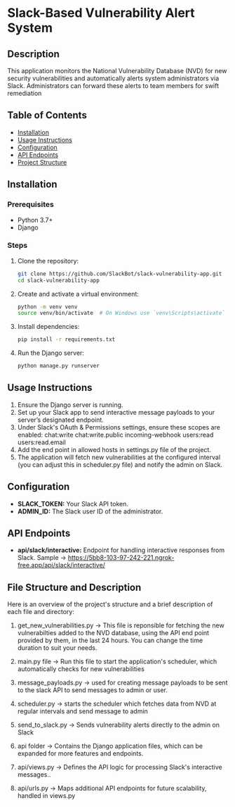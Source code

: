 # Slack-Based Vulnerability Alert System

## Description

This application monitors the National Vulnerability Database (NVD) for new security vulnerabilities and automatically alerts system administrators via Slack. Administrators can forward these alerts to team members for swift remediation

## Table of Contents

- [Installation](#installation)
- [Usage Instructions](#usage-Instructions)
- [Configuration](#configuration)
- [API Endpoints](#api-endpoints)
- [Project Structure](#Project-Structure)

## Installation

### Prerequisites

- Python 3.7+
- Django

### Steps

1. Clone the repository:

   ```sh
   git clone https://github.com/SlackBot/slack-vulnerability-app.git
   cd slack-vulnerability-app
   ```

2. Create and activate a virtual environment:

   ```sh
   python -m venv venv
   source venv/bin/activate  # On Windows use `venv\Scripts\activate`
   ```

3. Install dependencies:

   ```sh
   pip install -r requirements.txt
   ```

4. Run the Django server:
   ```sh
   python manage.py runserver
   ```

## Usage Instructions

1. Ensure the Django server is running.
2. Set up your Slack app to send interactive message payloads to your server’s designated endpoint.
3. Under Slack's OAuth & Permissions settings, ensure these scopes are enabled:
   chat:write
   chat:write.public
   incoming-webhook
   users:read
   users:read.email
4. Add the end point in allowed hosts in settings.py file of the project.
5. The application will fetch new vulnerabilities at the configured interval (you can adjust  this in scheduler.py file) and notify the admin on Slack.


## Configuration

- **SLACK_TOKEN:** Your Slack API token.
- **ADMIN_ID:** The Slack user ID of the administrator.

## API Endpoints

- **api/slack/interactive:** Endpoint for handling interactive responses from Slack. Sample -> https://5bb8-103-97-242-221.ngrok-free.app/api/slack/interactive/

## File Structure and Description

Here is an overview of the project's structure and a brief description of each file and directory:

1. get_new_vulnerabilities.py -> This file is reponsible for fetching the new vulnerabilties added to the NVD database, using the API end point provided by them, in the last 24 hours. You can change the time duration to suit your needs.

2. main.py file -> Run this file to start the application's scheduler, which automatically checks for new vulnerabilities

3. message_payloads.py -> used for creating message payloads to be sent to the slack API to send messages to admin or user.

4. scheduler.py -> starts the scheduler which fetches data from NVD at regular intervals and send message to admin

5. send_to_slack.py -> Sends vulnerability alerts directly to the admin on Slack

6. api folder -> Contains the Django application files, which can be expanded for more features and endpoints.

7. api/views.py -> Defines the API logic for processing Slack's interactive messages..

8. api/urls.py -> Maps additional API endpoints for future scalability, handled in views.py

